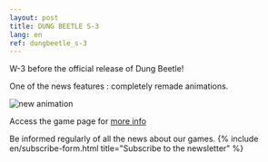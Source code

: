 ```yaml
---
layout: post
title: DUNG BEETLE S-3
lang: en
ref: dungbeetle_s-3
---
```


W-3 before the official release of Dung Beetle!

One of the news features : completely remade animations.

![new animation](/img/dungbeetle/animation.gif "Dung Beetle gif")

Access the game page for [more info](http://www.mineogames.com/games/dung-beetle/)

Be informed regularly of all the news about our games.
{% include en/subscribe-form.html title="Subscribe to the newsletter" %}